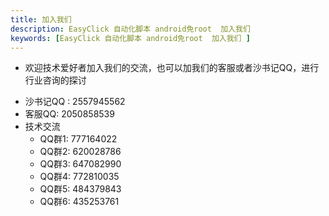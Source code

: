 ```yaml
---
title: 加入我们
description: EasyClick 自动化脚本 android免root  加入我们 
keywords: [EasyClick 自动化脚本 android免root  加入我们 ]
---
```


- 欢迎技术爱好者加入我们的交流，也可以加我们的客服或者沙书记QQ，进行行业咨询的探讨

* 沙书记QQ : 2557945562
* 客服QQ: 2050858539
* 技术交流 
    * QQ群1:  777164022
    * QQ群2:  620028786
    * QQ群3:  647082990
    * QQ群4:  772810035
    * QQ群5: 484379843
    * QQ群6:  435253761

